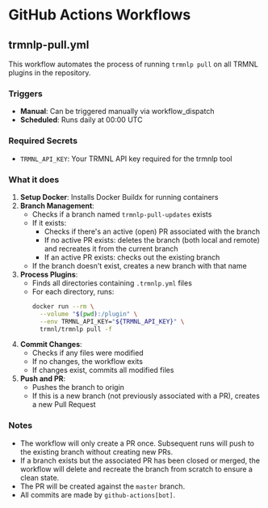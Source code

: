 # GitHub Actions Workflows

## trmnlp-pull.yml

This workflow automates the process of running `trmnlp pull` on all TRMNL plugins in the repository.

### Triggers

- **Manual**: Can be triggered manually via workflow_dispatch
- **Scheduled**: Runs daily at 00:00 UTC

### Required Secrets

- `TRMNL_API_KEY`: Your TRMNL API key required for the trmnlp tool

### What it does

1. **Setup Docker**: Installs Docker Buildx for running containers
2. **Branch Management**:
   - Checks if a branch named `trmnlp-pull-updates` exists
   - If it exists:
     - Checks if there's an active (open) PR associated with the branch
     - If no active PR exists: deletes the branch (both local and remote) and recreates it from the current branch
     - If an active PR exists: checks out the existing branch
   - If the branch doesn't exist, creates a new branch with that name
3. **Process Plugins**:
   - Finds all directories containing `.trmnlp.yml` files
   - For each directory, runs:
     ```bash
     docker run --rm \
       --volume "$(pwd):/plugin" \
       --env TRMNL_API_KEY="${TRMNL_API_KEY}" \
       trmnl/trmnlp pull -f
     ```
4. **Commit Changes**:
   - Checks if any files were modified
   - If no changes, the workflow exits
   - If changes exist, commits all modified files
5. **Push and PR**:
   - Pushes the branch to origin
   - If this is a new branch (not previously associated with a PR), creates a new Pull Request

### Notes

- The workflow will only create a PR once. Subsequent runs will push to the existing branch without creating new PRs.
- If a branch exists but the associated PR has been closed or merged, the workflow will delete and recreate the branch from scratch to ensure a clean state.
- The PR will be created against the `master` branch.
- All commits are made by `github-actions[bot]`.
